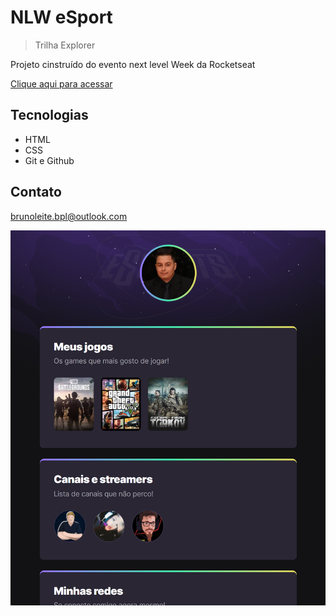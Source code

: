 # NLW eSport 
>Trilha Explorer

Projeto cinstruído do evento next level Week da Rocketseat

[Clique aqui para acessar](https://brunoleitee.github.io/Rocketseat/)

## Tecnologias
- HTML
- CSS
- Git e Github

## Contato
brunoleite.bpl@outlook.com

![preview](./.github/preview.png)

